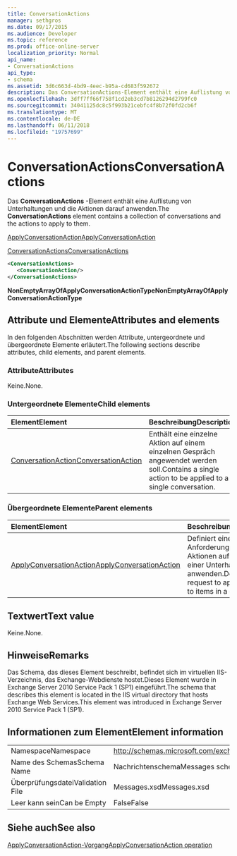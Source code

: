 ```yaml
---
title: ConversationActions
manager: sethgros
ms.date: 09/17/2015
ms.audience: Developer
ms.topic: reference
ms.prod: office-online-server
localization_priority: Normal
api_name:
- ConversationActions
api_type:
- schema
ms.assetid: 3d6c663d-4bd9-4eec-b95a-cd683f592672
description: Das ConversationActions-Element enthält eine Auflistung von Unterhaltungen und die Aktionen darauf anwenden.
ms.openlocfilehash: 3dff7ff66f758f1cd2eb3cd7b8126294d2799fc0
ms.sourcegitcommit: 34041125dc8c5f993b21cebfc4f8b72f0fd2cb6f
ms.translationtype: MT
ms.contentlocale: de-DE
ms.lasthandoff: 06/11/2018
ms.locfileid: "19757699"
---
```

# <a name="conversationactions"></a><span data-ttu-id="509ba-103">ConversationActions</span><span class="sxs-lookup"><span data-stu-id="509ba-103">ConversationActions</span></span>

<span data-ttu-id="509ba-104">Das **ConversationActions** -Element enthält eine Auflistung von Unterhaltungen und die Aktionen darauf anwenden.</span><span class="sxs-lookup"><span data-stu-id="509ba-104">The **ConversationActions** element contains a collection of conversations and the actions to apply to them.</span></span> 
  
[<span data-ttu-id="509ba-105">ApplyConversationAction</span><span class="sxs-lookup"><span data-stu-id="509ba-105">ApplyConversationAction</span></span>](applyconversationaction.md)
  
[<span data-ttu-id="509ba-106">ConversationActions</span><span class="sxs-lookup"><span data-stu-id="509ba-106">ConversationActions</span></span>](conversationactions.md)
  
```XML
<ConversationActions>
   <ConversationAction/>
</ConversationActions>
```

 <span data-ttu-id="509ba-107">**NonEmptyArrayOfApplyConversationActionType**</span><span class="sxs-lookup"><span data-stu-id="509ba-107">**NonEmptyArrayOfApplyConversationActionType**</span></span>
## <a name="attributes-and-elements"></a><span data-ttu-id="509ba-108">Attribute und Elemente</span><span class="sxs-lookup"><span data-stu-id="509ba-108">Attributes and elements</span></span>

<span data-ttu-id="509ba-109">In den folgenden Abschnitten werden Attribute, untergeordnete und übergeordnete Elemente erläutert.</span><span class="sxs-lookup"><span data-stu-id="509ba-109">The following sections describe attributes, child elements, and parent elements.</span></span>
  
### <a name="attributes"></a><span data-ttu-id="509ba-110">Attribute</span><span class="sxs-lookup"><span data-stu-id="509ba-110">Attributes</span></span>

<span data-ttu-id="509ba-111">Keine.</span><span class="sxs-lookup"><span data-stu-id="509ba-111">None.</span></span>
  
### <a name="child-elements"></a><span data-ttu-id="509ba-112">Untergeordnete Elemente</span><span class="sxs-lookup"><span data-stu-id="509ba-112">Child elements</span></span>

|<span data-ttu-id="509ba-113">**Element**</span><span class="sxs-lookup"><span data-stu-id="509ba-113">**Element**</span></span>|<span data-ttu-id="509ba-114">**Beschreibung**</span><span class="sxs-lookup"><span data-stu-id="509ba-114">**Description**</span></span>|
|:-----|:-----|
|[<span data-ttu-id="509ba-115">ConversationAction</span><span class="sxs-lookup"><span data-stu-id="509ba-115">ConversationAction</span></span>](conversationaction.md) <br/> |<span data-ttu-id="509ba-116">Enthält eine einzelne Aktion auf einem einzelnen Gespräch angewendet werden soll.</span><span class="sxs-lookup"><span data-stu-id="509ba-116">Contains a single action to be applied to a single conversation.</span></span>  <br/> |
   
### <a name="parent-elements"></a><span data-ttu-id="509ba-117">Übergeordnete Elemente</span><span class="sxs-lookup"><span data-stu-id="509ba-117">Parent elements</span></span>

|<span data-ttu-id="509ba-118">**Element**</span><span class="sxs-lookup"><span data-stu-id="509ba-118">**Element**</span></span>|<span data-ttu-id="509ba-119">**Beschreibung**</span><span class="sxs-lookup"><span data-stu-id="509ba-119">**Description**</span></span>|
|:-----|:-----|
|[<span data-ttu-id="509ba-120">ApplyConversationAction</span><span class="sxs-lookup"><span data-stu-id="509ba-120">ApplyConversationAction</span></span>](applyconversationaction.md) <br/> |<span data-ttu-id="509ba-121">Definiert eine Anforderung an die Aktionen auf Elemente in einer Unterhaltung anwenden.</span><span class="sxs-lookup"><span data-stu-id="509ba-121">Defines a request to apply actions to items in a conversation.</span></span>  <br/> |
   
## <a name="text-value"></a><span data-ttu-id="509ba-122">Textwert</span><span class="sxs-lookup"><span data-stu-id="509ba-122">Text value</span></span>

<span data-ttu-id="509ba-123">Keine.</span><span class="sxs-lookup"><span data-stu-id="509ba-123">None.</span></span>
  
## <a name="remarks"></a><span data-ttu-id="509ba-124">Hinweise</span><span class="sxs-lookup"><span data-stu-id="509ba-124">Remarks</span></span>

<span data-ttu-id="509ba-125">Das Schema, das dieses Element beschreibt, befindet sich im virtuellen IIS-Verzeichnis, das Exchange-Webdienste hostet.Dieses Element wurde in Exchange Server 2010 Service Pack 1 (SP1) eingeführt.</span><span class="sxs-lookup"><span data-stu-id="509ba-125">The schema that describes this element is located in the IIS virtual directory that hosts Exchange Web Services.This element was introduced in Exchange Server 2010 Service Pack 1 (SP1).</span></span>
  
## <a name="element-information"></a><span data-ttu-id="509ba-126">Informationen zum Element</span><span class="sxs-lookup"><span data-stu-id="509ba-126">Element information</span></span>

|||
|:-----|:-----|
|<span data-ttu-id="509ba-127">Namespace</span><span class="sxs-lookup"><span data-stu-id="509ba-127">Namespace</span></span>  <br/> |http://schemas.microsoft.com/exchange/services/2006/messages  <br/> |
|<span data-ttu-id="509ba-128">Name des Schemas</span><span class="sxs-lookup"><span data-stu-id="509ba-128">Schema Name</span></span>  <br/> |<span data-ttu-id="509ba-129">Nachrichtenschema</span><span class="sxs-lookup"><span data-stu-id="509ba-129">Messages schema</span></span>  <br/> |
|<span data-ttu-id="509ba-130">Überprüfungsdatei</span><span class="sxs-lookup"><span data-stu-id="509ba-130">Validation File</span></span>  <br/> |<span data-ttu-id="509ba-131">Messages.xsd</span><span class="sxs-lookup"><span data-stu-id="509ba-131">Messages.xsd</span></span>  <br/> |
|<span data-ttu-id="509ba-132">Leer kann sein</span><span class="sxs-lookup"><span data-stu-id="509ba-132">Can be Empty</span></span>  <br/> |<span data-ttu-id="509ba-133">False</span><span class="sxs-lookup"><span data-stu-id="509ba-133">False</span></span>  <br/> |
   
## <a name="see-also"></a><span data-ttu-id="509ba-134">Siehe auch</span><span class="sxs-lookup"><span data-stu-id="509ba-134">See also</span></span>



[<span data-ttu-id="509ba-135">ApplyConversationAction-Vorgang</span><span class="sxs-lookup"><span data-stu-id="509ba-135">ApplyConversationAction operation</span></span>](applyconversationaction-operation.md)

